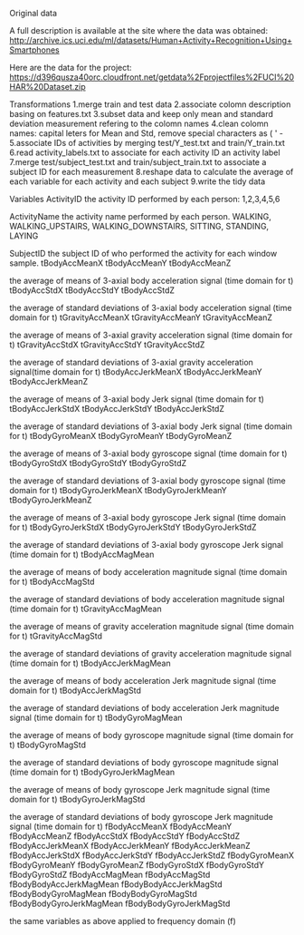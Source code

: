 Original data

A full description is available at the site where the data was obtained: 
http://archive.ics.uci.edu/ml/datasets/Human+Activity+Recognition+Using+Smartphones 

Here are the data for the project: 
https://d396qusza40orc.cloudfront.net/getdata%2Fprojectfiles%2FUCI%20HAR%20Dataset.zip 

Transformations
1.merge train and test data
2.associate colomn description basing on features.txt
3.subset data and keep only mean and standard deviation measurement refering to the colomn names
4.clean colomn names: capital leters for Mean and Std, remove special characters as ( ' -
5.associate IDs of activities by merging  test/Y_test.txt  and  train/Y_train.txt
6.read  activity_labels.txt  to associate for each activity ID an activity label
7.merge  test/subject_test.txt  and  train/subject_train.txt  to associate a subject ID for each measurement
8.reshape data to calculate the average of each variable for each activity and each subject
9.write the tidy data

Variables
ActivityID 
the activity ID performed by each person: 1,2,3,4,5,6 

ActivityName 
the activity name performed by each person. WALKING, WALKING_UPSTAIRS, WALKING_DOWNSTAIRS, SITTING, STANDING, LAYING

SubjectID 
the subject ID of who performed the activity for each window sample.
tBodyAccMeanX
tBodyAccMeanY
tBodyAccMeanZ

the average of means of 3-axial body acceleration signal (time domain for t) 
tBodyAccStdX
tBodyAccStdY
tBodyAccStdZ

the average of standard deviations of 3-axial body acceleration signal (time domain for t) 
tGravityAccMeanX
tGravityAccMeanY
tGravityAccMeanZ

the average of means of 3-axial gravity acceleration signal (time domain for t) 
tGravityAccStdX
tGravityAccStdY tGravityAccStdZ

the average of standard deviations of 3-axial gravity acceleration signal(time domain for t) 
tBodyAccJerkMeanX
tBodyAccJerkMeanY
tBodyAccJerkMeanZ

the average of means of 3-axial body Jerk signal (time domain for t) 
tBodyAccJerkStdX
tBodyAccJerkStdY
tBodyAccJerkStdZ

the average of standard deviations of 3-axial body Jerk signal (time domain for t) 
tBodyGyroMeanX
tBodyGyroMeanY
tBodyGyroMeanZ

the average of means of 3-axial body gyroscope signal (time domain for t) 
tBodyGyroStdX
tBodyGyroStdY
tBodyGyroStdZ

the average of standard deviations of 3-axial body gyroscope signal (time domain for t)
tBodyGyroJerkMeanX
tBodyGyroJerkMeanY
tBodyGyroJerkMeanZ

the average of means of 3-axial body gyroscope Jerk signal (time domain for t)
tBodyGyroJerkStdX
tBodyGyroJerkStdY
tBodyGyroJerkStdZ

the average of standard deviations of 3-axial body gyroscope Jerk signal (time domain for t)
tBodyAccMagMean

the average of means of body acceleration magnitude signal (time domain for t)
tBodyAccMagStd

the average of standard deviations of body acceleration magnitude signal (time domain for t)
tGravityAccMagMean

the average of means of gravity acceleration magnitude signal (time domain for t)
tGravityAccMagStd

the average of standard deviations of gravity acceleration magnitude signal (time domain for t)
tBodyAccJerkMagMean

the average of means of body acceleration Jerk magnitude signal (time domain for t)
tBodyAccJerkMagStd

the average of standard deviations of body acceleration Jerk magnitude signal (time domain for t)
tBodyGyroMagMean

the average of means of body gyroscope magnitude signal (time domain for t)
tBodyGyroMagStd

the average of standard deviations of body gyroscope magnitude signal (time domain for t)
tBodyGyroJerkMagMean

the average of means of body gyroscope Jerk magnitude signal (time domain for t)
tBodyGyroJerkMagStd

the average of standard deviations of body gyroscope Jerk magnitude signal (time domain for t)
fBodyAccMeanX
fBodyAccMeanY
fBodyAccMeanZ
fBodyAccStdX
fBodyAccStdY
fBodyAccStdZ
fBodyAccJerkMeanX
fBodyAccJerkMeanY
fBodyAccJerkMeanZ
fBodyAccJerkStdX
fBodyAccJerkStdY
fBodyAccJerkStdZ
fBodyGyroMeanX
fBodyGyroMeanY
fBodyGyroMeanZ
fBodyGyroStdX
fBodyGyroStdY
fBodyGyroStdZ
fBodyAccMagMean
fBodyAccMagStd
fBodyBodyAccJerkMagMean
fBodyBodyAccJerkMagStd
fBodyBodyGyroMagMean
fBodyBodyGyroMagStd
fBodyBodyGyroJerkMagMean
fBodyBodyGyroJerkMagStd

the same variables as above applied to frequency domain (f)
